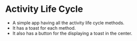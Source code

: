# Activity Life Cycle
* A simple app having all the activity life cycle methods.
* It has a toast for each method.
* It also has a button for the displaying a toast in the center.
